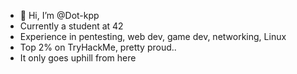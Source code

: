 - 👋 Hi, I’m @Dot-kpp
- Currently a student at 42
- Experience in pentesting, web dev, game dev, networking, Linux
- Top 2% on TryHackMe, pretty proud..
- It only goes uphill from here
